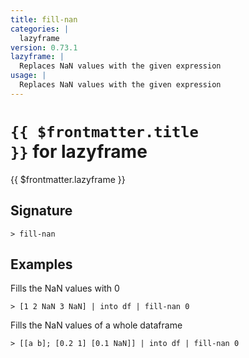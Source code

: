 ```yaml
---
title: fill-nan
categories: |
  lazyframe
version: 0.73.1
lazyframe: |
  Replaces NaN values with the given expression
usage: |
  Replaces NaN values with the given expression
---
```


# <code>{{ $frontmatter.title }}</code> for lazyframe

<div class='command-title'>{{ $frontmatter.lazyframe }}</div>

## Signature

```> fill-nan ```

## Examples

Fills the NaN values with 0
```shell
> [1 2 NaN 3 NaN] | into df | fill-nan 0
```

Fills the NaN values of a whole dataframe
```shell
> [[a b]; [0.2 1] [0.1 NaN]] | into df | fill-nan 0
```
